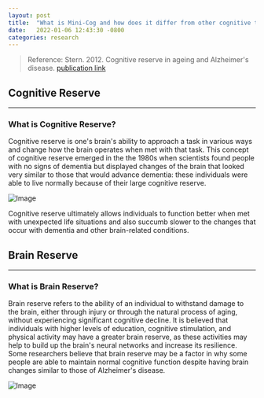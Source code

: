 ```yaml
---
layout: post
title:  "What is Mini-Cog and how does it differ from other cognitive tests?"
date:   2022-01-06 12:43:30 -0800
categories: research
---
```


> Reference: Stern. 2012. Cognitive reserve in ageing and Alzheimer's disease. [publication link](https://pubmed.ncbi.nlm.nih.gov/23079557/)

## Cognitive Reserve

---

### What is Cognitive Reserve?

Cognitive reserve is one's brain's ability to approach a task in various ways and change how the brain operates when met with that task. This concept of cognitive reserve emerged in the the 1980s when scientists found people with no signs of dementia but displayed changes of the brain that looked very similar to those that would advance dementia: these individuals were able to live normally because of their large cognitive reserve.

![Image](https://res.cloudinary.com/dbr983cqh/image/upload/v1672614552/fnagi-10-00189-g001_yfo46x.jpg)

Cognitive reserve ultimately allows individuals to function better when met with unexpected life situations and also succumb slower to the changes that occur with dementia and other brain-related conditions.

## Brain Reserve

---

### What is Brain Reserve?

Brain reserve refers to the ability of an individual to withstand damage to the brain, either through injury or through the natural process of aging, without experiencing significant cognitive decline. It is believed that individuals with higher levels of education, cognitive stimulation, and physical activity may have a greater brain reserve, as these activities may help to build up the brain's neural networks and increase its resilience. Some researchers believe that brain reserve may be a factor in why some people are able to maintain normal cognitive function despite having brain changes similar to those of Alzheimer's disease.

![Image](https://res.cloudinary.com/dbr983cqh/image/upload/v1672616433/004.jpeg_cicabl.jpg)
